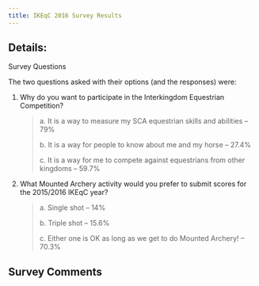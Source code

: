 ```yaml
---
title: IKEqC 2016 Survey Results
---
```


## Details:

Survey Questions

The two questions asked with their options (and the responses) were:

1. Why do you want to participate in the Interkingdom Equestrian Competition?

    > a. It is a way to measure my SCA equestrian skills and abilities – 79%
    >
    > b. It is a way for people to know about me and my horse – 27.4%
    >
    > c. It is a way for me to compete against equestrians from other kingdoms – 59.7%
    >
2. What Mounted Archery activity would you prefer to submit scores for the 2015/2016 IKEqC year?

    > a. Single shot – 14%
    >
    > b. Triple shot – 15.6%
    >
    > c. Either one is OK as long as we get to do Mounted Archery! – 70.3%

## Survey Comments

